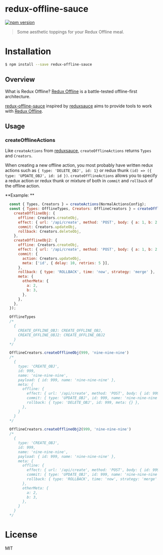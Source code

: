 # redux-offline-sauce

[![npm version](https://badge.fury.io/js/redux-offline-sauce.svg)](https://badge.fury.io/js/redux-offline-sauce)

> Some aesthetic toppings for your Redux Offline meal.

# Installation

```bash
$ npm install --save redux-offline-sauce
```

## Overview

What is Redux Offline? [Redux Offline](https://github.com/jevakallio/redux-offline) is a battle-tested offline-first architecture.

[redux-offline-sauce](https://github.com/tanhauhau/redux-offline-sauce) inspired by [reduxsauce](https://github.com/skellock/reduxsauce) aims to provide tools to work with [Redux Offline](https://github.com/jevakallio/redux-offline).

## Usage

### createOfflineActions

Like `createActions` from [reduxsauce](https://github.com/skellock/reduxsauce), `createOfflineActions` returns `Types` and `Creators`.

When creating a new offline action, you most probably have written redux actions such as `{ type: 'DELETE_OBJ', id: 1}` or redux thunk `(id) => ({ type: 'UPDATE_OBJ', id: id })`.
`createOfflineActions` allows you to specify a redux action or redux thunk or mixture of both in `commit` and `rollback` of the offline action.

**Example: **

```js
  const { Types, Creators } = createActions(NormalActionsConfig);
  const { Types: OfflineTypes, Creators: OfflineCreators } = createOfflineActions({
    createOfflineObj: {
      offline: Creators.createObj,
      effect: { url: '/api/create', method: 'POST', body: { a: 1, b: 2 } },
      commit: Creators.updateObj,
      rollback: Creators.deleteObj,
    },
    createOfflineObj2: {
      offline: Creators.createObj,
      effect: { url: '/api/create', method: 'POST', body: { a: 1, b: 2 } },
      commit: {
        action: Creators.updateObj,
        meta: ['id', { delay: 10, retries: 5 }],
      },
      rollback: { type: 'ROLLBACK', time: 'now', strategy: 'merge' },
      meta: {
        otherMeta: {
          a: 2,
          b: 3,
        },
      },
    },
  });

  OfflineTypes
  /*
    {
      CREATE_OFFLINE_OBJ: CREATE_OFFLINE_OBJ,
      CREATE_OFFLINE_OBJ2: CREATE_OFFLINE_OBJ2
    }
  */

  OfflineCreators.createOfflineObj(999, 'nine-nine-nine')
  /*
    {
      type: 'CREATE_OBJ',
      id: 999,
      name: 'nine-nine-nine',
      payload: { id: 999, name: 'nine-nine-nine' },
      meta: {
        offline: {
          effect: { url: '/api/create', method: 'POST', body: { id: 999, name: 'nine-nine-nine', a: 1, b: 2 } },
          commit: { type: 'UPDATE_OBJ', id: 999, name: 'nine-nine-nine', meta: {} },
          rollback: { type: 'DELETE_OBJ', id: 999, meta: {} },
        },
      }
    }
  */

  OfflineCreators.createOfflineObj2(999, 'nine-nine-nine')
  /*
    {
      type: 'CREATE_OBJ',
      id: 999,
      name: 'nine-nine-nine',
      payload: { id: 999, name: 'nine-nine-nine' },
      meta: {
        offline: {
          effect: { url: '/api/create', method: 'POST', body: { id: 999, name: 'nine-nine-nine', a: 1, b: 2 } },
          commit: { type: 'UPDATE_OBJ', id: 999, name: 'nine-nine-nine', meta: { id: 999, delay: 10, retries: 5 } },
          rollback: { type: 'ROLLBACK', time: 'now', strategy: 'merge' },
        },
        otherMeta: {
          a: 2,
          b: 3,
        },
      }
    }
  */

```



# License
MIT
